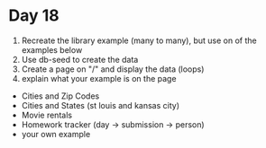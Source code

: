 Day 18
=======================


1. Recreate the library example (many to many), but use on of the examples below
2. Use db-seed to create the data
3. Create a page on "/" and display the data (loops)
4. explain what your example is on the page


* Cities and Zip Codes
* Cities and States (st louis and kansas city)
* Movie rentals
* Homework tracker (day -> submission -> person)
* your own example
